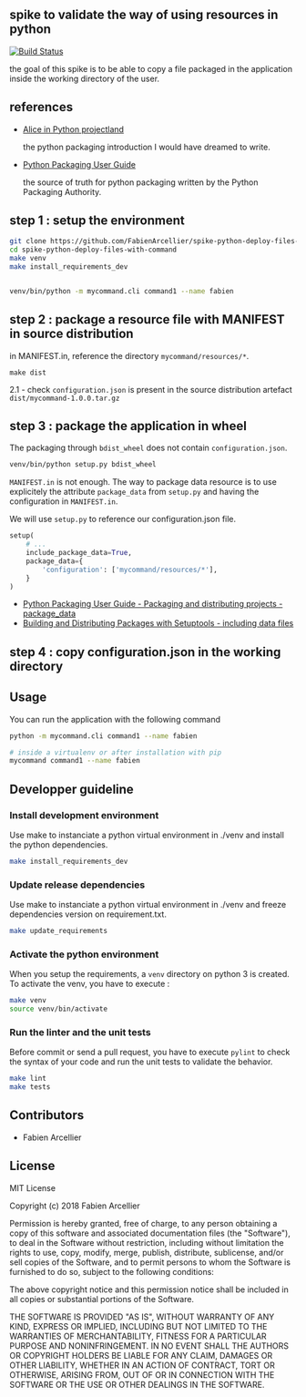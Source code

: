 ## spike to validate the way of using resources in python

[![Build Status](https://travis-ci.org/FabienArcellier/blueprint-cli-multicommands-python.svg?branch=master)](https://travis-ci.org/FabienArcellier/blueprint-cli-multicommands-python)

the goal of this spike is to be able to copy
a file packaged in the application inside the
working directory of the user.

## references

* [Alice in Python projectland](http://veekaybee.github.io/2017/09/26/python-packaging/)

    the python packaging introduction I would have dreamed to write.

* [Python Packaging User Guide](https://packaging.python.org/)

    the source of truth for python packaging written by the Python Packaging Authority.

## step 1 : setup the environment

```bash
git clone https://github.com/FabienArcellier/spike-python-deploy-files-with-command.git
cd spike-python-deploy-files-with-command
make venv
make install_requirements_dev


venv/bin/python -m mycommand.cli command1 --name fabien
```

## step 2 : package a resource file with MANIFEST in source distribution

in MANIFEST.in, reference the directory `mycommand/resources/*`.

```
make dist
```

2.1 - check `configuration.json` is present in the source distribution artefact `dist/mycommand-1.0.0.tar.gz`

## step 3 : package the application in wheel

The packaging through `bdist_wheel` does not contain `configuration.json`.

```bash
venv/bin/python setup.py bdist_wheel
```

`MANIFEST.in` is not enough. The way to package
data resource is to use explicitely the attribute `package_data` from `setup.py` and
having the configuration in `MANIFEST.in`.

We will use `setup.py` to reference our configuration.json file.

```python
setup(
    # ...
    include_package_data=True,
    package_data={
        'configuration': ['mycommand/resources/*'],
    }
)
```

* [Python Packaging User Guide - Packaging and distributing projects - package_data](https://packaging.python.org/guides/distributing-packages-using-setuptools/?highlight=package_data#package-data)
* [Building and Distributing Packages with Setuptools - including data files](https://setuptools.readthedocs.io/en/latest/setuptools.html#including-data-files)

## step 4 : copy configuration.json in the working directory

## Usage

You can run the application with the following command

```bash
python -m mycommand.cli command1 --name fabien

# inside a virtualenv or after installation with pip
mycommand command1 --name fabien
```

## Developper guideline

### Install development environment

Use make to instanciate a python virtual environment in ./venv and install the
python dependencies.

```bash
make install_requirements_dev
```

### Update release dependencies

Use make to instanciate a python virtual environment in ./venv and freeze
dependencies version on requirement.txt.

```bash
make update_requirements
```

### Activate the python environment

When you setup the requirements, a `venv` directory on python 3 is created.
To activate the venv, you have to execute :

```bash
make venv
source venv/bin/activate
```

### Run the linter and the unit tests

Before commit or send a pull request, you have to execute `pylint` to check the syntax
of your code and run the unit tests to validate the behavior.

```bash
make lint
make tests
```

## Contributors

* Fabien Arcellier

## License

MIT License

Copyright (c) 2018 Fabien Arcellier

Permission is hereby granted, free of charge, to any person obtaining a copy
of this software and associated documentation files (the "Software"), to deal
in the Software without restriction, including without limitation the rights
to use, copy, modify, merge, publish, distribute, sublicense, and/or sell
copies of the Software, and to permit persons to whom the Software is
furnished to do so, subject to the following conditions:

The above copyright notice and this permission notice shall be included in all
copies or substantial portions of the Software.

THE SOFTWARE IS PROVIDED "AS IS", WITHOUT WARRANTY OF ANY KIND, EXPRESS OR
IMPLIED, INCLUDING BUT NOT LIMITED TO THE WARRANTIES OF MERCHANTABILITY,
FITNESS FOR A PARTICULAR PURPOSE AND NONINFRINGEMENT. IN NO EVENT SHALL THE
AUTHORS OR COPYRIGHT HOLDERS BE LIABLE FOR ANY CLAIM, DAMAGES OR OTHER
LIABILITY, WHETHER IN AN ACTION OF CONTRACT, TORT OR OTHERWISE, ARISING FROM,
OUT OF OR IN CONNECTION WITH THE SOFTWARE OR THE USE OR OTHER DEALINGS IN THE
SOFTWARE.

